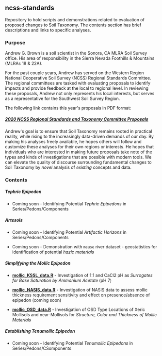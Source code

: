 ## ncss-standards

Repository to hold scripts and demonstrations related to evaluation of proposed changes to Soil Taxonomy.
The contents section has brief descriptions and links to specific analyses.

### Purpose

Andrew G. Brown is a soil scientist in the Sonora, CA MLRA Soil Survey office. His area of responsibility in the Sierra Nevada Foothills & Mountains (MLRAs 18 & 22A). 

For the past couple years, Andrew has served on the Western Region National Cooperative Soil Survey (NCSS) Regional Standards Committee. The regional committees are tasked with evaluating proposals to identify impacts and provide feedback at the local to regional level. In reviewing these proposals, Andrew not only represents his local interests, but serves as a representative for the Southwest Soil Survey Region. 

The following link contains this year's proposals in PDF format:

##### [2020 NCSS Regional Standards and Taxonomy Committee Proposals](https://www.nrcs.usda.gov/wps/portal/nrcs/detail/soils/survey/partnership/ncss/?cid=nrcseprd1522014)

Andrew's goal is to ensure that Soil Taxonomy remains rooted in practical reality, while rising to the increasingly data-driven demands of our day. By making his analyses freely available, he hopes others will follow and customize these analyses for their own regions or interests. He hopes that individuals who are interested in making future proposals take note of the types and kinds of investigations that are possible with modern tools. We can elevate the quality of discourse surrounding fundamental changes to Soil Taxonomy by _novel_ analysis of _existing_ concepts and data.

### Contents

##### Tephric Epipedon

 - Coming soon - Identifying Potential _Tephric Epipedons_ in Series/Pedons/Components
 
##### Artesols

 - Coming soon - Identifying Potential _Artifactic Horizons_ in Series/Pedons/Components
 
 - Coming soon - Demonstration with `meuse` river dataset - geostatistics for identification of potential _hazic materials_

##### Simplifying the Mollic Epipedon

 - __[mollic_KSSL_data.R](mollic_KSSL_data.R)__ - Investigation of 1:1 and CaCl2 pH as _Surrogates for Base Saturation by Ammonium Acetate_ (pH 7)
 
  - __[mollic_NASIS_data.R](mollic_OSD_data.R)__ - Investigation of NASIS data to assess mollic thickness requirement sensitivity and effect on presence/absence of epipedon (coming soon)
 
 - __[mollic_OSD_data.R](mollic_OSD_data.R)__ - Investigation of OSD Type Locations of Xeric Mollisols and near-Mollisols for _Structure, Color and Thickness of Mollic Materials_
 
##### Establishing Tenumollic Epipedon

 - Coming soon - Identifying Potential _Tenumollic Epipedons_ in Series/Pedons/CSomponents

 
